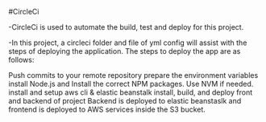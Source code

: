 #CircleCi

-CircleCi is used to automate the build, test and deploy for this project.

-In this project, a circleci folder and file of yml config will assist with the steps of deploying the application. The steps to deploy the app are as follows:

Push commits to your remote repository
prepare the environment variables
install Node.js and Install the correct NPM packages. Use NVM if needed.
install and setup aws cli & elastic beanstalk
install, build, and deploy front and backend of project
Backend is deployed to elastic beanstaslk and frontend is deployed to AWS services inside the S3 bucket.
